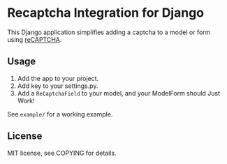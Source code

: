 # Recaptcha Integration for Django

This Django application simplifies adding a captcha to a model or form
using [reCAPTCHA](http://www.google.com/recaptcha).

## Usage

1. Add the app to your project.
2. Add key to your settings.py.
3. Add a `ReCaptchaField` to your model, and your ModelForm should Just Work!

See `example/` for a working example.

## License

MIT license, see COPYING for details.

